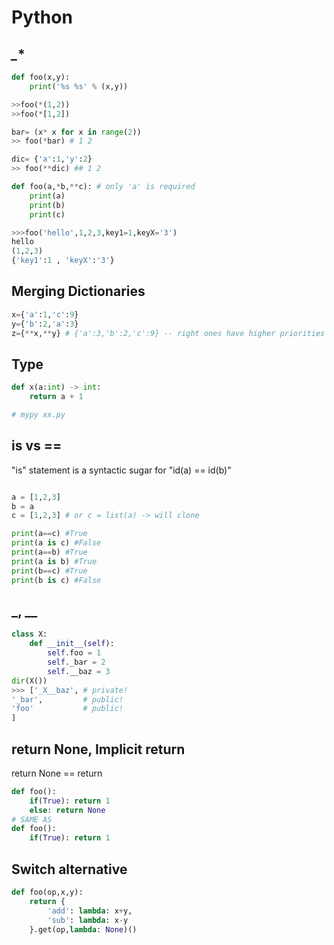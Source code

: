 # Python

## *_**

```python
def foo(x,y):
    print('%s %s' % (x,y))

>>foo(*(1,2))
>>foo(*[1,2])

bar= (x* x for x in range(2))
>> foo(*bar) # 1 2

dic= {'a':1,'y':2}
>> foo(**dic) ## 1 2
```

```python
def foo(a,*b,**c): # only 'a' is required
	print(a)
	print(b)
	print(c)

>>>foo('hello',1,2,3,key1=1,keyX='3')
hello
(1,2,3)
{'key1':1 , 'keyX':'3'}
```

## Merging Dictionaries

```python
x={'a':1,'c':9}
y={'b':2,'a':3}
z={**x,**y} # {'a':3,'b':2,'c':9} -- right ones have higher priorities
```

## Type

```python
def x(a:int) -> int:
    return a + 1

# mypy xx.py
```

## is vs ==

"is" statement is a syntactic sugar for "id(a) == id(b)"

```python

a = [1,2,3]
b = a
c = [1,2,3] # or c = list(a) -> will clone

print(a==c) #True
print(a is c) #False
print(a==b) #True
print(a is b) #True
print(b==c) #True
print(b is c) #False
```

## _, __

```python
class X:
	def __init__(self):
		self.foo = 1
		self._bar = 2
		self.__baz = 3
dir(X())
>>> ['_X__baz', # private!
'_bar',			# public!
'foo'			# public!
]
```

## return None, Implicit return

return None == return

```python
def foo():
	if(True): return 1
	else: return None
# SAME AS
def foo():
	if(True): return 1
```

## Switch alternative

```python
def foo(op,x,y):
	return {
		'add': lambda: x+y,
		'sub': lambda: x-y
	}.get(op,lambda: None)()
```